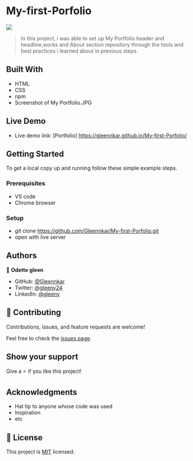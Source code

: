 # My-first-Porfolio
![](https://img.shields.io/badge/Microverse-blueviolet)



> In this project, i was able to set up My Portfolio header and headline,works and About section repository through the tools and best practices i learned about in previous steps.


## Built With

- HTML
- CSS
- npm
- Screenshot of My Portfolio.JPG

## Live Demo

- Live demo link: [Portfolio] https://gleennkar.github.io/My-first-Porfolio/


## Getting Started



To get a local copy up and running follow these simple example steps.

### Prerequisites
- VS code
- Chrome browser

### Setup
- git clone https://github.com/Gleennkar/My-first-Porfolio.git
- open with live server





## Authors

👤 **Odette gleen**

- GitHub: [@Gleennkar](https://github.com/Gleennkar)
- Twitter: [@gleeny24](https://twitter.com/twitterhandle)
- LinkedIn: [@gleeny](https://www.linkedin.com/in/gleeny-nkar-aa3917182)


## 🤝 Contributing

Contributions, issues, and feature requests are welcome!

Feel free to check the [issues page](../../issues/).

## Show your support

Give a ⭐️ if you like this project!

## Acknowledgments

- Hat tip to anyone whose code was used
- Inspiration
- etc

## 📝 License

This project is [MIT](./MIT.md) licensed.
